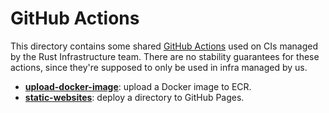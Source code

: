 # GitHub Actions

This directory contains some shared [GitHub Actions][docs] used on CIs managed
by the Rust Infrastructure team. There are no stability guarantees for these
actions, since they're supposed to only be used in infra managed by us.

* [**upload-docker-image**](upload-docker-image): upload a Docker image to ECR.
* [**static-websites**](static-websites): deploy a directory to GitHub Pages.

[docs]: https://help.github.com/en/articles/about-actions
